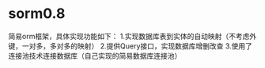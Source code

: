 # sorm0.8
简易orm框架，具体实现功能如下：
1.实现数据库表到实体的自动映射（不考虑外键，一对多，多对多的映射）
2.提供Query接口，实现数据库增删改查
3.使用了连接池技术连接数据库（自己实现的简易数据库连接池）

